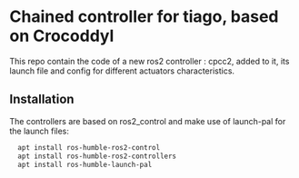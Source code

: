 # Chained controller for tiago, based on Crocoddyl


This repo contain the code of a new ros2 controller : cpcc2, added to it, its launch file and config for different actuators characteristics.

## Installation

The controllers are based on ros2_control and make use of launch-pal for the launch files:

```bash
  apt install ros-humble-ros2-control
  apt install ros-humble-ros2-controllers
  apt install ros-humble-launch-pal
```
